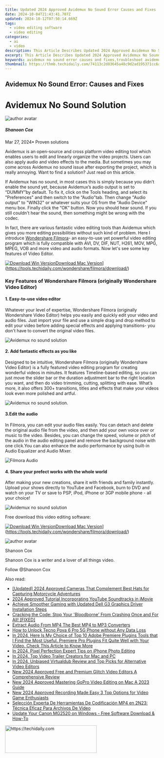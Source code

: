```yaml
---
title: Updated 2024 Approved Avidemux No Sound Error Causes and Fixes
date: 2024-10-04T21:43:41.707Z
updated: 2024-10-12T07:50:14.669Z
tags: 
  - video editing software
  - video editing
categories: 
  - ai
  - video
description: This Article Describes Updated 2024 Approved Avidemux No Sound Error Causes and Fixes
excerpt: This Article Describes Updated 2024 Approved Avidemux No Sound Error Causes and Fixes
keywords: avidemux no sound error causes and fixes,troubleshoot avidemux no sound error causes and solutions,top meme maker apps for android and ios devices updated 2023,solve avidemux no audio problem quick and easy fixes,best animated video makers for android and ios updated 2023,avidemux no sound error how to fix it,the funniest meme creator apps for android and ios updated 2023
thumbnail: https://thmb.techidaily.com/74113c2d83645a48c9d2ad195371cc6a07bee43db8bd23e967a3613c122b6663.jpg
---
```


## Avidemux No Sound Error: Causes and Fixes

# Avidemux No Sound Solution

![author avatar](https://images.wondershare.com/filmora/article-images/shannon-cox.jpg)

##### Shanoon Cox

 Mar 27, 2024• Proven solutions

Avidemux is an open-source and cross platform video editing tool which enables users to edit and linearly organize the video projects. Users can also apply audio and video effects to the media. But sometimes you may come across Avidemux no sound issue after exporting the project, which is really annoying. Want to find a solution? Just read on this article.

If Avidemux has no sound, in most cases this is simply because you didn’t enable the sound yet, because Avidemux’s audio output is set to “DUMMY”by default. To fix it, click on the Tools heading, and select its "Preferences" and then switch to the “Audio”tab. Then change "Audio output" to "WIN32" or whatever suits your OS from the "Audio Device" menu box. Finally click the “OK” button. Now you should hear sound. If you still couldn't hear the sound, then something might be wrong with the codec.

In fact, there are various fantastic video editing tools than Avidemux which gives you more editing possibilities without such kind of problem. Here I introduce [Wondershare Filmora](https://tools.techidaily.com/wondershare/filmora/download/)\- an easy-to-use yet powerful video editing program which is fully compatible with AVI, DV, DIF, NUT, H261, MOV, MPG, MPEG, VOB and more video and audio formats. Now let's see some key features of Video Editor.

[![Download Win Version](https://images.wondershare.com/filmora/guide/download-btn-win.jpg)](https://tools.techidaily.com/wondershare/filmora/download/)[Download Mac Version](https://images.wondershare.com/filmora/guide/download-btn-mac.jpg)](https://tools.techidaily.com/wondershare/filmora/download/)

### Key Features of Wondershare Filmora (originally Wondershare Video Editor)

#### 1. Easy-to-use video editor

Whatever your level of expertise, Wondershare Filmora (originally Wondershare Video Editor) helps you easily and quickly edit your video and audio files. Just import your file and use a simple drag and drop method to edit your video before adding special effects and applying transitions- you don't have to convert the original video files.

![Avidemux no sound solution](https://images.wondershare.com/images/multimedia/video-editor/video-editor-main-interface.jpg)

#### 2. Add fantastic effects as you like

Designed to be intuitive, Wondershare Filmora (originally Wondershare Video Editor) is a fully featured video editing program for creating wonderful videos in minutes. It features Timeline-based editing, so you can just move the slider bar or the duration adjustment bar to the right location you want, and then do video trimming, cutting, splitting with ease. What’s more, it also offers 300+ transitions, titles and effects that make your videos look even more polished and artful.

![Avidemux no sound solution](https://images.wondershare.com/images/multimedia/video-editor/video-editor-title-effect-intro.jpg).

#### 3.Edit the audio

In Filmora, you can edit your audio files easily. You can detach and delete the original audio file from the video, and then add your own voice over or music to the video. Besides, you can change the speed, volume or pitch of the audio in the audio editing panel and remove the background noise with one click.You can also enhance the audio performance by using built-in Audio Equalizer and Audio Mixer.

![Filmora Audio](https://images.wondershare.com/filmora/article-images/filmora-audio-mixer.jpg)

#### 4. Share your prefect works with the whole world

After making your new creations, share it with friends and family instantly. Upload your shows directly to YouTube and Facebook, burn to DVD and watch on your TV or save to PSP, iPod, iPhone or 3GP mobile phone - all your choice!

![Avidemux no sound solution](https://images.wondershare.com/filmora/article-images/export-output.jpg)

Free download this video editing software:

[![Download Win Version](https://images.wondershare.com/filmora/guide/download-btn-win.jpg)](https://tools.techidaily.com/wondershare/filmora/download/)[Download Mac Version](https://images.wondershare.com/filmora/guide/download-btn-mac.jpg)](https://tools.techidaily.com/wondershare/filmora/download/)

![author avatar](https://images.wondershare.com/filmora/article-images/shannon-cox.jpg)

Shanoon Cox

Shanoon Cox is a writer and a lover of all things video.

Follow @Shanoon Cox

<ins class="adsbygoogle"
      style="display:block"
      data-ad-client="ca-pub-7571918770474297"
      data-ad-slot="8358498916"
      data-ad-format="auto"
      data-full-width-responsive="true"></ins>

<span class="atpl-alsoreadstyle">Also read:</span>
<div><ul>
<li><a href="https://article-knowledge.techidaily.com/updated-2024-approved-cameras-that-complement-best-hats-for-capturing-motorcycle-adventures/"><u>[Updated] 2024 Approved Cameras That Complement Best Hats for Capturing Motorcycle Adventures</u></a></li>
<li><a href="https://youtube-web.techidaily.com/approved-tutorial-incorporating-youtube-soundtracks-in-imovie/"><u>2024 Approved Tutorial Incorporating YouTube Soundtracks in iMovie</u></a></li>
<li><a href="https://hardware-help.techidaily.com/achieve-smoother-gaming-with-updated-dell-g3-graphics-driver-installation-steps/"><u>Achieve Smoother Gaming with Updated Dell G3 Graphics Driver Installation Steps</u></a></li>
<li><a href="https://program-issues.techidaily.com/cracking-the-code-stop-your-bloodborne-from-crashing-once-and-for-all-fixed/"><u>Cracking the Code: Stop Your 'Bloodborne' From Crashing Once and For All! [FIXED]</u></a></li>
<li><a href="https://ai-driven-video-production.techidaily.com/extract-audio-from-mp4-the-best-mp4-to-mp3-converters/"><u>Extract Audio From MP4 The Best MP4 to MP3 Converters</u></a></li>
<li><a href="https://unlock-android.techidaily.com/how-to-unlock-tecno-pova-6-pro-5g-phone-without-any-data-loss-by-drfone-android/"><u>How to Unlock Tecno Pova 6 Pro 5G Phone without Any Data Loss</u></a></li>
<li><a href="https://ai-driven-video-production.techidaily.com/in-2024-here-is-my-choice-of-top-10-adobe-premiere-plugins-tools-that-i-find-the-most-useful-premiere-pro-plugins-fit-quite-well-with-your-video-check-this-/"><u>In 2024, Here Is My Choice of Top 10 Adobe Premiere Plugins Tools that I Find the Most Useful. Premiere Pro Plugins Fit Quite Well with Your Video. Check This Article to Know More</u></a></li>
<li><a href="https://extra-guidance.techidaily.com/in-2024-pixel-perfection-expert-tips-on-iphone-photo-editing/"><u>In 2024, Pixel Perfection Expert Tips on iPhone Photo Editing</u></a></li>
<li><a href="https://ai-driven-video-production.techidaily.com/in-2024-top-video-trailer-creators-for-mac-and-pc/"><u>In 2024, Top Video Trailer Creators for Mac and PC</u></a></li>
<li><a href="https://ai-driven-video-production.techidaily.com/in-2024-unbiased-virtualdub-review-and-top-picks-for-alternative-video-editors/"><u>In 2024, Unbiased Virtualdub Review and Top Picks for Alternative Video Editors</u></a></li>
<li><a href="https://ai-driven-video-production.techidaily.com/new-2024-approved-free-and-premium-glitch-video-editors-a-comprehensive-review/"><u>New 2024 Approved Free and Premium Glitch Video Editors A Comprehensive Review</u></a></li>
<li><a href="https://ai-driven-video-production.techidaily.com/new-2024-approved-mastering-gopro-video-editing-on-mac-a-2023-guide/"><u>New 2024 Approved Mastering GoPro Video Editing on Mac A 2023 Guide</u></a></li>
<li><a href="https://ai-driven-video-production.techidaily.com/new-2024-approved-recording-made-easy-3-top-options-for-video-game-enthusiasts/"><u>New 2024 Approved Recording Made Easy 3 Top Options for Video Game Enthusiasts</u></a></li>
<li><a href="https://blog-min.techidaily.com/seleccion-experta-de-herramientas-de-codificacion-mp4-en-2n23-tecnica-eficaz-para-archivos-de-video/"><u>Selección Experta De Herramientas De Codificación MP4 en 2N23: Técnica Eficaz Para Archivos De Vídeo</u></a></li>
<li><a href="https://win-amazing.techidaily.com/update-your-canon-mg2520-on-windows-free-software-download-and-how-to/"><u>Update Your Canon MG2520 on Windows - Free Software Download & How-To</u></a></li>
</ul></div>

<!-- affiliate ads begin -->
<a href="https://aligracehair.sjv.io/c/5597632/1972679/19272" target="_top" id="1972679">
  <img src="//a.impactradius-go.com/display-ad/19272-1972679" border="0" alt="https://techidaily.com" width="300" height="90"/>
</a>
<img height="0" width="0" src="https://aligracehair.sjv.io/i/5597632/1972679/19272" style="position:absolute;visibility:hidden;" border="0" />
<!-- affiliate ads end -->

